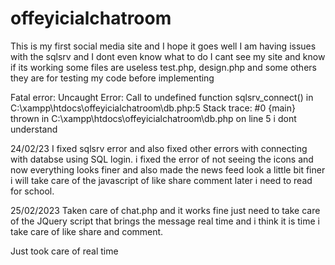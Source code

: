 # offeyicialchatroom
This is my first social media site and I hope it goes well 
I am having issues with the sqlsrv and I dont even know what to do
I cant see my site and know if its working 
some files are useless
test.php, design.php and some others
they are for testing my code before implementing

Fatal error: Uncaught Error: Call to undefined function sqlsrv_connect() in C:\xampp\htdocs\offeyicialchatroom\db.php:5 Stack trace: #0 {main} thrown in C:\xampp\htdocs\offeyicialchatroom\db.php on line 5
i dont understand

24/02/23
I fixed sqlsrv error and also fixed other errors with connecting with databse using SQL login.
i fixed the error of not seeing the icons
and now everything looks finer and also made the news feed look a little bit finer
i will take care of the javascript of like share comment later
i need to read for school.

25/02/2023
Taken care of chat.php and it works fine
just need to take care of the JQuery script that brings the message real time
and i think it is time i take care of like share and comment.

Just took care of real time